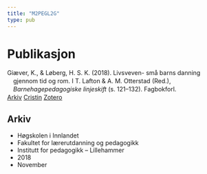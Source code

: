 ```yaml
---
title: "M2PEGL2G"
type: pub
---
```

<h1>Publikasjon</h1>
<article id="csl-bib-container-M2PEGL2G" class="csl-bib-container">
  <div class="csl-bib-body" style="line-height: 1.35; padding-left: 1em; text-indent:-1em;">
  <div class="csl-entry">Gi&#xE6;ver, K., &amp; L&#xF8;berg, H. S. K. (2018). Livsveven- sm&#xE5; barns danning gjennom tid og rom. I T. Lafton &amp; A. M. Otterstad (Red.), <i>Barnehagepedagogiske linjeskift</i> (s. 121&#x2013;132). Fagbokforl.</div>
</div>
  <div class="csl-bib-buttons">
    <a href="#taxonomy-article-M2PEGL2G" class="csl-bib-button">Arkiv</a>
    <a href="https://app.cristin.no/results/show.jsf?id=1637786" alt="Cristin URL" class="csl-bib-button">Cristin</a>
    <a href="http://zotero.org/groups/5402882/items/M2PEGL2G" alt="Zotero URL" class="csl-bib-button">Zotero</a>
  </div>
  <div id="csl-bib-meta-container-M2PEGL2G"></div>
</article>
<div id="csl-bib-meta-M2PEGL2G" class="csl-bib-meta">
  <article id="taxonomy-article-M2PEGL2G" class="taxonomy-article">
    <h1>Arkiv</h1>
    <ul>
      <li>Høgskolen i Innlandet</li>
      <li>Fakultet for lærerutdanning og pedagogikk</li>
      <li>Institutt for pedagogikk – Lillehammer</li>
      <li>2018</li>
      <li>November</li>
    </ul>
  </article>
</div>
